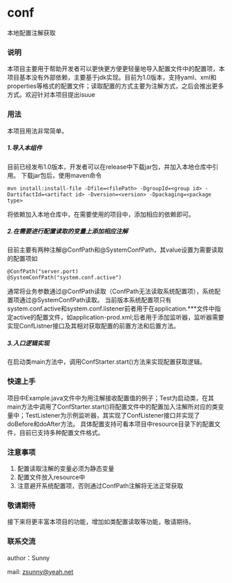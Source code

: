 # conf
本地配置注解获取

### 说明
本项目主要用于帮助开发者可以更快更方便更轻量地导入配置文件中的配置项，本项目基本没有外部依赖，主要基于jdk实现。目前为1.0版本，支持yaml、xml和properties等格式的配置文件；读取配置的方式主要为注解方式，之后会推出更多方式。欢迎针对本项目提出isuue

### 用法
本项目用法非常简单。
##### 1.导入本组件
目前已经发布1.0版本，开发者可以在release中下载jar包，并加入本地仓库中引用。
下载jar包后，使用maven命令
```
mvn install:install-file -Dfile=<filePath> -DgroupId=<group id> -DartifactId=<artifact id> -Dversion=<version> -Dpackaging=<package type>
```
将依赖加入本地仓库中，在需要使用的项目中，添加相应的依赖即可。
##### 2.在需要进行配置读取的变量上添加相应注解
目前主要有两种注解@ConfPath和@SystemConfPath，其value设置为需要读取的配置项如
```
@ConfPath("server.port)
@SystemConfPath("system.conf.active")
```
通常将业务参数通过@ConfPath读取（ConfPath无法读取系统配置项），系统配置项通过@SystemConfPath读取。
当前版本系统配置项只有system.conf.active和system.conf.listener前者用于在application.***文件中指定active的配置文件，如application-prod.xml;后者用于添加监听器，监听器需要实现ConfListner接口及其相对获取配置的前置方法和后置方法。
##### 3.入口逻辑实现
在启动类main方法中，调用ConfStarter.start()方法来实现配置获取逻辑。

### 快速上手
项目中Example.java文件中为用注解接收配置值的例子；Test为启动类，在其main方法中调用了ConfStarter.start()将配置文件中的配置加入注解所对应的类变量中；TestListener为示例监听器，其实现了ConfListener接口并实现了doBefore和doAfter方法。
具体配置支持可看本项目中resource目录下的配置文件，目前已支持多种配置文件格式。

### 注意事项
1. 配置读取注解的变量必须为静态变量
2. 配置文件放入resource中
3. 注意避开系统配置项，否则通过ConfPath注解将无法正常获取

### 敬请期待
接下来将更丰富本项目的功能，增加如类配置读取等功能，敬请期待。

### 联系交流
author：Sunny

mail: zsunny@yeah.net

